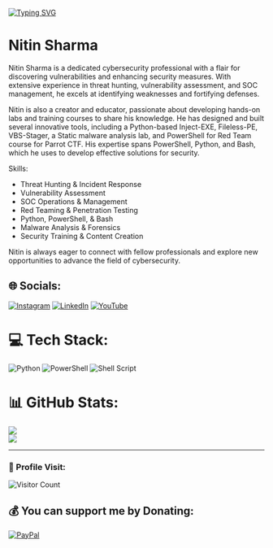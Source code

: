 [![Typing SVG](https://readme-typing-svg.demolab.com?font=Fira+Code&pause=1000&color=00F712&random=false&width=435&lines=Hey%2C+I'm+Nitin+(Malwarekid)+)](https://git.io/typing-svg)
 
# Nitin Sharma 

Nitin Sharma is a dedicated cybersecurity professional with a flair for discovering vulnerabilities and enhancing security measures. With extensive experience in threat hunting, vulnerability assessment, and SOC management, he excels at identifying weaknesses and fortifying defenses.

Nitin is also a creator and educator, passionate about developing hands-on labs and training courses to share his knowledge. He has designed and built several innovative tools, including a Python-based Inject-EXE, Fileless-PE, VBS-Stager, a Static malware analysis lab, and PowerShell for Red Team course for Parrot CTF. His expertise spans PowerShell, Python, and Bash, which he uses to develop effective solutions for security.

Skills:
- Threat Hunting & Incident Response
- Vulnerability Assessment
- SOC Operations & Management
- Red Teaming & Penetration Testing
- Python, PowerShell, & Bash
- Malware Analysis & Forensics
- Security Training & Content Creation

Nitin is always eager to connect with fellow professionals and explore new opportunities to advance the field of cybersecurity.

## 🌐 Socials:
[![Instagram](https://img.shields.io/badge/Instagram-%23E4405F.svg?logo=Instagram&logoColor=white)](https://www.instagram.com/malwarekid/) [![LinkedIn](https://img.shields.io/badge/LinkedIn-%230077B5.svg?logo=linkedin&logoColor=white)](https://www.linkedin.com/in/-nitinsharma/) [![YouTube](https://img.shields.io/badge/YouTube-%23FF0000.svg?logo=YouTube&logoColor=white)](https://youtube.com/@malwarekid) 

# 💻 Tech Stack:
![Python](https://img.shields.io/badge/python-3670A0?style=for-the-badge&logo=python&logoColor=ffdd54) ![PowerShell](https://img.shields.io/badge/PowerShell-%235391FE.svg?style=for-the-badge&logo=powershell&logoColor=white) ![Shell Script](https://img.shields.io/badge/shell_script-%23121011.svg?style=for-the-badge&logo=gnu-bash&logoColor=white)
# 📊 GitHub Stats:
<!--![](https://github-readme-stats.vercel.app/api?username=scriptkiddieeee&theme=dark&hide_border=false&include_all_commits=true&count_private=false)<br/> -->
![](https://github-readme-streak-stats.herokuapp.com/?user=malwarekid&theme=dark&hide_border=false)<br/>
![](https://github-readme-stats.vercel.app/api/top-langs/?username=malwarekid&theme=dark&hide_border=false&include_all_commits=true&count_private=false&layout=compact)

---
### 👤 Profile Visit:
![Visitor Count](https://profile-counter.glitch.me/malwarekid/count.svg)
  ## 💰 You can support me by Donating:
  [![PayPal](https://img.shields.io/badge/PayPal-00457C?style=for-the-badge&logo=paypal&logoColor=white)](https://www.paypal.me/script126) 

  
<!-- Proudly created with GPRM ( https://gprm.itsvg.in ) -->


<!---
Itzcloudyy/Itzcloudyy is a ✨ special ✨ repository because its `README.md` (this file) appears on your GitHub profile.
You can click the Preview link to take a look at your changes.
--->
